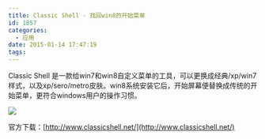 ```yaml
---
title: Classic Shell - 找回win8的开始菜单
id: 1857
categories:
  - 应用
date: 2015-01-14 17:47:19
tags:
---
```


Classic Shell 是一款给win7和win8自定义菜单的工具，可以更换成经典/xp/win7样式，以及xp/sero/metro皮肤。win8系统安装它后，开始屏幕便替换成传统的开始菜单，更符合windows用户的操作习惯。

![](http://pic.pc6.com/up/2012-8/20128822221611366964.jpg)

官方下载：[http://www.classicshell.net/](http://www.classicshell.net/)